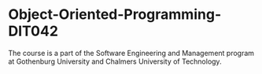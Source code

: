 # Object-Oriented-Programming-DIT042
The course is a part of the Software Engineering and Management program at Gothenburg University and Chalmers University of Technology. 
